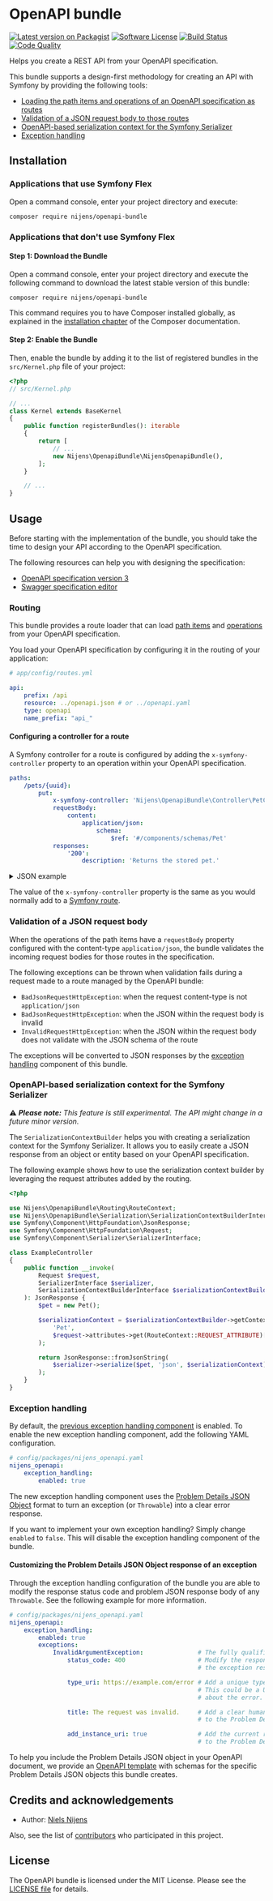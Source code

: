 # OpenAPI bundle

[![Latest version on Packagist][ico-version]][link-version]
[![Software License][ico-license]][link-license]
[![Build Status][ico-build]][link-build]
[![Code Quality][ico-code-quality]][link-code-quality]

Helps you create a REST API from your OpenAPI specification.

This bundle supports a design-first methodology for creating an API with Symfony by providing the following tools:

* [Loading the path items and operations of an OpenAPI specification as routes](#routing)
* [Validation of a JSON request body to those routes](#validation-of-a-json-request-body)
* [OpenAPI-based serialization context for the Symfony Serializer](#openapi-based-serialization-context-for-the-symfony-serializer)
* [Exception handling](#exception-handling)

## Installation

### Applications that use Symfony Flex
Open a command console, enter your project directory and execute:

```console
composer require nijens/openapi-bundle
```

### Applications that don't use Symfony Flex

#### Step 1: Download the Bundle

Open a command console, enter your project directory and execute the
following command to download the latest stable version of this bundle:

```console
composer require nijens/openapi-bundle
```

This command requires you to have Composer installed globally, as explained
in the [installation chapter](https://getcomposer.org/doc/00-intro.md)
of the Composer documentation.

#### Step 2: Enable the Bundle

Then, enable the bundle by adding it to the list of registered bundles
in the `src/Kernel.php` file of your project:

```php
<?php
// src/Kernel.php

// ...
class Kernel extends BaseKernel
{
    public function registerBundles(): iterable
    {
        return [
            // ...
            new Nijens\OpenapiBundle\NijensOpenapiBundle(),
        ];
    }

    // ...
}
```

## Usage
Before starting with the implementation of the bundle, you should take the time to design your API according
to the OpenAPI specification.

The following resources can help you with designing the specification:
* [OpenAPI specification version 3](https://swagger.io/specification)
* [Swagger specification editor](https://editor.swagger.io)

### Routing
This bundle provides a route loader that can load [path items](https://swagger.io/specification/#pathItemObject)
and [operations](https://swagger.io/specification/#operationObject) from your OpenAPI specification.

You load your OpenAPI specification by configuring it in the routing of your application:

```yaml
# app/config/routes.yml

api:
    prefix: /api
    resource: ../openapi.json # or ../openapi.yaml
    type: openapi
    name_prefix: "api_"
```

#### Configuring a controller for a route
A Symfony controller for a route is configured by adding the `x-symfony-controller` property to an operation within your OpenAPI specification.

```yaml
paths:
    /pets/{uuid}:
        put:
            x-symfony-controller: 'Nijens\OpenapiBundle\Controller\PetController::put'
            requestBody:
                content:
                    application/json:
                        schema:
                            $ref: '#/components/schemas/Pet'
            responses:
                '200':
                    description: 'Returns the stored pet.'
```

<details>
<summary>JSON example</summary>

```json
{
    "paths": {
        "/pets/{uuid}": {
            "put": {
                "x-symfony-controller": "Nijens\\OpenapiBundle\\Controller\\PetController::put",
                "requestBody": {
                    "content": {
                        "application/json": {
                            "schema": {
                                "$ref": "#/components/schemas/Pet"
                            }
                        }
                    }
                },
                "responses": {
                    "200": {
                        "description": "Returns the stored pet."
                    }
                }
            }
        }
    }
}
```

</details>

The value of the `x-symfony-controller` property is the same as you would normally add to a [Symfony route](https://symfony.com/doc/current/routing.html#creating-routes).

### Validation of a JSON request body
When the operations of the path items have a `requestBody` property configured with the content-type `application/json`,
the bundle validates the incoming request bodies for those routes in the specification.

The following exceptions can be thrown when validation fails during a request made to a route managed by the OpenAPI bundle:
* `BadJsonRequestHttpException`: when the request content-type is not `application/json`
* `BadJsonRequestHttpException`: when the JSON within the request body is invalid
* `InvalidRequestHttpException`: when the JSON within the request body does not validate with the JSON schema of the route

The exceptions will be converted to JSON responses by the [exception handling](#exception-handling) component
of this bundle.

### OpenAPI-based serialization context for the Symfony Serializer
⚠ _**Please note:** This feature is still experimental. The API might change in a future minor version._

The `SerializationContextBuilder` helps you with creating a serialization context for the Symfony Serializer.
It allows you to easily create a JSON response from an object or entity based on your OpenAPI specification.

The following example shows how to use the serialization context builder by leveraging the request attributes added
by the routing.

```php
<?php

use Nijens\OpenapiBundle\Routing\RouteContext;
use Nijens\OpenapiBundle\Serialization\SerializationContextBuilderInterface;
use Symfony\Component\HttpFoundation\JsonResponse;
use Symfony\Component\HttpFoundation\Request;
use Symfony\Component\Serializer\SerializerInterface;

class ExampleController
{
    public function __invoke(
        Request $request,
        SerializerInterface $serializer,
        SerializationContextBuilderInterface $serializationContextBuilder
    ): JsonResponse {
        $pet = new Pet();

        $serializationContext = $serializationContextBuilder->getContextForSchemaObject(
            'Pet',
            $request->attributes->get(RouteContext::REQUEST_ATTRIBUTE)[RouteContext::RESOURCE]
        );

        return JsonResponse::fromJsonString(
            $serializer->serialize($pet, 'json', $serializationContext)
        );
    }
}
```

### Exception handling
By default, the [previous exception handling component](docs/previous-exception-handling.md) is enabled.
To enable the new exception handling component, add the following YAML configuration.

```yaml
# config/packages/nijens_openapi.yaml
nijens_openapi:
    exception_handling:
        enabled: true
```

The new exception handling component uses the [Problem Details JSON Object](https://datatracker.ietf.org/doc/html/rfc7807#section-3)
format to turn an exception (or `Throwable`) into a clear error response.

If you want to implement your own exception handling? Simply change `enabled` to `false`. This will disable the
exception handling component of the bundle.

#### Customizing the Problem Details JSON Object response of an exception
Through the exception handling configuration of the bundle you are able to modify the response status code and
problem JSON response body of any `Throwable`. See the following example for more information.

```yaml
# config/packages/nijens_openapi.yaml
nijens_openapi:
    exception_handling:
        enabled: true
        exceptions:
            InvalidArgumentException:               # The fully qualified classname of the exception.
                status_code: 400                    # Modify the response status code of
                                                    # the exception response.

                type_uri: https://example.com/error # Add a unique type URI to the Problem Details.
                                                    # This could be a URL to additional documentation
                                                    # about the error.

                title: The request was invalid.     # Add a clear human-readable title property
                                                    # to the Problem Details.

                add_instance_uri: true              # Add the current route as instance_uri property
                                                    # to the Problem Details.
```

To help you include the Problem Details JSON object in your OpenAPI document, we provide an
[OpenAPI template](src/Resources/specifications/openapi_problemdetails.yaml) with schemas
for the specific Problem Details JSON objects this bundle creates.

## Credits and acknowledgements

* Author: [Niels Nijens][link-author]

Also, see the list of [contributors][link-contributors] who participated in this project.

## License
The OpenAPI bundle is licensed under the MIT License. Please see the [LICENSE file][link-license] for details.

[ico-version]: https://img.shields.io/packagist/v/nijens/openapi-bundle.svg
[ico-pre-release-version]: https://img.shields.io/packagist/vpre/nijens/openapi-bundle.svg
[ico-license]: https://img.shields.io/badge/license-MIT-brightgreen.svg
[ico-build]: https://github.com/nijens/openapi-bundle/actions/workflows/continuous-integration.yaml/badge.svg
[ico-code-quality]: https://scrutinizer-ci.com/g/nijens/openapi-bundle/badges/quality-score.png?b=main

[link-version]: https://packagist.org/packages/nijens/openapi-bundle
[link-license]: LICENSE
[link-build]: https://github.com/nijens/openapi-bundle/actions/workflows/continuous-integration.yaml
[link-coverage]: https://coveralls.io/r/nijens/openapi-bundle?branch=master
[link-code-quality]: https://scrutinizer-ci.com/g/nijens/openapi-bundle/?branch=master
[link-author]: https://github.com/niels-nijens
[link-contributors]: https://github.com/nijens/openapi-bundle/contributors

